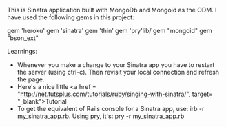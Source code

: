 This is Sinatra application built with MongoDb and Mongoid as the ODM.  I have used the following gems in this project:

gem 'heroku'
gem 'sinatra'
gem 'thin'
gem 'pry'lib/
gem "mongoid"
gem "bson_ext"

Learnings:

- Whenever you make a change to your Sinatra app you have to restart the server (using ctrl-c).  Then revisit your local connection and refresh the page.
- Here's a nice little <a href = "http://net.tutsplus.com/tutorials/ruby/singing-with-sinatra/", target= "_blank">Tutorial</a>
- To get the equivalent of Rails console for a Sinatra app, use: irb -r my_sinatra_app.rb.  Using pry, it's: pry -r my_sinatra_app.rb